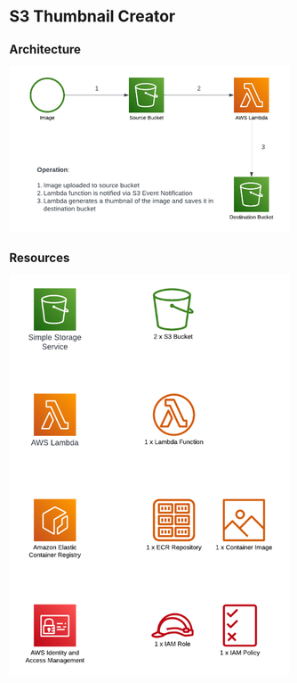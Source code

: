 # S3 Thumbnail Creator

## Architecture
![architecture](./docs/architecture.png)

## Resources
![resources](./docs/resources.png)
